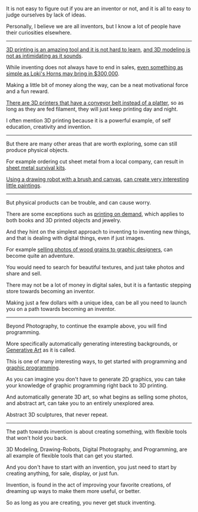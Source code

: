 It is not easy to figure out if you are an inventor or not,
and it is all to easy to judge ourselves by lack of ideas.

Personally, I believe we are all inventors,
but I know a lot of people have their curiosities elsewhere.

---

[3D printing is an amazing tool and it is not hard to learn][1],
[and 3D modeling is not as intimidating as it sounds][2].

While inventing does not always have to end in sales,
[even something as simple as Loki's Horns may bring in $300,000][33].

Making a little bit of money along the way,
can be a neat motivational force and a fun reward.

[There are 3D printers that have a conveyor belt instead of a platter][3],
so as long as they are fed filament, they will just keep printing day and night.

I often mention 3D printing because it is a powerful example,
of self education, creativity and invention.

---

But there are many other areas that are worth exploring,
some can still produce physical objects.

For example ordering cut sheet metal from a local company,
can result in [sheet metal survival kits][4].

[Using a drawing robot with a brush and canvas][5],
[can create very interesting little paintings][55].

---

But physical products can be trouble,
and can cause worry.

There are some exceptions such as [printing on demand][6],
which applies to both books and 3D printed objects and jewelry.

And they hint on the simplest approach to inventing to inventing new things,
and that is dealing with digital things, even if just images.

For example [selling photos of wood grains to graphic designers][7],
can become quite an adventure.

You would need to search for beautiful textures,
and just take photos and share and sell.

There may not be a lot of money in digital sales,
but it is a fantastic stepping store towards becoming an inventor.

Making just a few dollars with a unique idea,
can be all you need to launch you on a path towards becoming an inventor.

---

Beyond Photography, to continue the example above,
you will find programming.

More specifically automatically generating interesting backgrounds,
or [Generative Art][8] as it is called.

This is one of many interesting ways,
to get started with programming and [graphic programming][9].

As you can imagine you don't have to generate 2D graphics,
you can take your knowledge of graphic programming right back to 3D printing.

And automatically generate 3D art,
so what begins as selling some photos, and abstract art, can take you to an entirely unexplored area.

Abstract 3D sculptures,
that never repeat.

---

The path towards invention is about creating something,
with flexible tools that won't hold you back.

3D Modeling, Drawing-Robots, Digital Photography, and Programming,
are all example of flexible tools that can get you started.

And you don't have to start with an invention,
you just need to start by creating anything, for sale, display, or just fun.

Invention, is found in the act of improving your favorite creations,
of dreaming up ways to make them more useful, or better.

So as long as you are creating,
you never get stuck inventing.

[1]: https://www.youtube.com/watch?v=03uoodl3mb8
[2]: https://www.youtube.com/watch?v=TPrnSACiTJ4&list=PLexwJr_iILK7IkuhEeAYeN7aLV5AAXKa-
[33]: https://www.etsy.com/listing/980726073/golden-trickster-crown-made-in-us-diy
[3]: https://www.youtube.com/watch?v=iKQ3apn5lbQ
[4]: https://www.amazon.com/Survival-Card-Multitool-Bushcraft-Giftable/dp/B08NT2J34M/
[5]: https://www.amazon.com/Router-Drawing-Plotter-Writing-Working/dp/B081B6VZYH
[55]: https://www.youtube.com/watch?v=8Uo6zFwSO78
[6]: https://www.youtube.com/watch?v=qDySIHVt6zA
[7]: https://creativemarket.com/search?q=wood+textures&categoryIDs=1
[8]: https://www.youtube.com/watch?v=5R9eywArFTE
[9]: https://www.youtube.com/watch?v=8j0UDiN7my4&list=PLglp04UYZK_PrN6xWo_nJ-8kzyXDyFUwi
